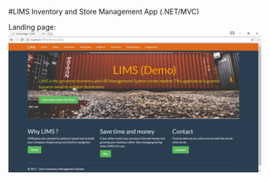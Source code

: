 #LIMS 
Inventory and Store Management App (.NET/MVC)

Landing page:
![Props](/LIMS/screenshots/LIMSportfolio1.png)
